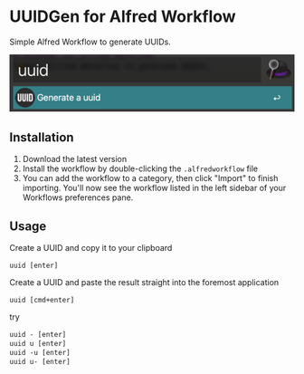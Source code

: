 # UUIDGen for Alfred Workflow
Simple Alfred Workflow to generate UUIDs.

![Screenshot](screenshot.png)

## Installation

1. Download the latest version
2. Install the workflow by double-clicking the `.alfredworkflow` file
3. You can add the workflow to a category, then click "Import" to finish importing. You'll now see the workflow listed in the left sidebar of your Workflows preferences pane.

## Usage

Create a UUID and copy it to your clipboard

```
uuid [enter]
```

Create a UUID and paste the result straight into the foremost application

```
uuid [cmd+enter]
```

try 

```
uuid - [enter]
uuid u [enter]
uuid -u [enter]
uuid u- [enter]

```
